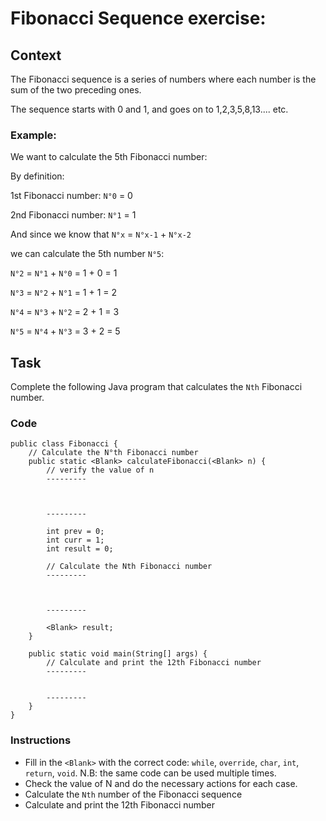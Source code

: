 # Fibonacci Sequence exercise:

## Context

The Fibonacci sequence is a series of numbers where each number is the sum of the two preceding ones.


The sequence starts with 0 and 1, and goes on to 1,2,3,5,8,13.... etc.

### Example:

We want to calculate the 5th Fibonacci number:

By definition:

1st Fibonacci number: `N°0` = 0 

2nd Fibonacci number: `N°1` = 1

And since we know that `N°x` = `N°x-1` + `N°x-2`

we can calculate the 5th number `N°5`:

`N°2` = `N°1` + `N°0` = 1 + 0 = 1

`N°3` = `N°2` + `N°1` = 1 + 1 = 2

`N°4` = `N°3` + `N°2` = 2 + 1 = 3

`N°5` = `N°4` + `N°3` = 3 + 2 = 5

## Task

Complete the following Java program that calculates the `Nth` Fibonacci number.  

### Code

````
public class Fibonacci {
    // Calculate the N°th Fibonacci number
    public static <Blank> calculateFibonacci(<Blank> n) {
        // verify the value of n
        ---------
        
        
        
        ---------
        
        int prev = 0;
        int curr = 1;
        int result = 0;
        
        // Calculate the Nth Fibonacci number  
        ---------
        
        
        
        ---------
        
        <Blank> result;
    }

    public static void main(String[] args) {
        // Calculate and print the 12th Fibonacci number
        ---------
        
        
        ---------
    }
}
````

### Instructions

- Fill in the `<Blank>` with the correct code: `while`, `override`, `char`, `int`, `return`, `void`. N.B: the same code can be used multiple times.
- Check the value of N and do the necessary actions for each case.
- Calculate the `Nth` number of the Fibonacci sequence
- Calculate and print the 12th Fibonacci number


